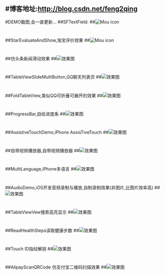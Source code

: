#博客地址:http://blog.csdn.net/feng2qing
---
#DEMO截图,会一直更新...
##SFTextField:
##![Mou icon](http://g.recordit.co/G9tZ942Z3Z.gif)

# 

##StarEvaluateAndShow,淘宝评价效果
##![Mou icon](http://g.recordit.co/BlBxvnRKN1.gif)

# 

##仿头条新闻滑动效果
##![效果图](http://g.recordit.co/atDBaJBUmQ.gif)

# 

##TableViewSlideMultiButton,QQ聊天列表页
##![效果图](http://g.recordit.co/oDJjUKuiD8.gif)

# 

##FoldTableView,类似QQ可折叠可展开的效果
##![效果图](http://g.recordit.co/u4qHqoRQRR.gif)


# 

##ProgressBar,自绘进度条
##![效果图](http://g.recordit.co/WxEr0TNu8d.gif)

# 

##AssistiveTouchDemo,iPhone AssisTiveTouch
##![效果图](http://g.recordit.co/4BdzxEi5lh.gif)


# 

##自带视频播放器,自带视频播放器
##![效果图](http://g.recordit.co/9R2Aiv7iid.gif)

# 

##MultiLanguage,iPhone多语言
##![效果图](http://g.recordit.co/wqjC90zKCI.gif)

# 

##AudioDemo,iOS开发音频录制与播放,自制录制效果(非图片,比图片效率高)
##![效果图](http://g.recordit.co/HL36vWu3ID.gif)

# 

##TableViewVew搜索高亮显示
##![效果图](http://g.recordit.co/Fq3m5PI4wE.gif)

# 

##ReadHealthSteps读取健康步数
##![效果图](http://g.recordit.co/LvsPFn9UeE.gif)

# 

##Touch ID指纹解锁
##![效果图](http://g.recordit.co/zkisGNY6Tz.gif)

# 

##AlipayScanQRCode 仿支付宝二维码扫描效果
##![效果图](http://g.recordit.co/vVSYycCDMd.gif)
